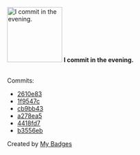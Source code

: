 <img src="https://github.com/my-badges/my-badges/blob/master/src/all-badges/time-of-commit/evening-commits.png?raw=true" alt="I commit in the evening." title="I commit in the evening." width="128">
<strong>I commit in the evening.</strong>
<br><br>

Commits:

- <a href="https://github.com/andrewjswan/esphome-config/commit/2610e83fb4fd6aa4052ed0ee1e514cb9175ef341">2610e83</a>
- <a href="https://github.com/andrewjswan/esphome-config/commit/1f9547c6cb2005ccad7e2507294029b6d4d7a091">1f9547c</a>
- <a href="https://github.com/andrewjswan/EspHoMaTriXv2/commit/cb9bb435fbcf7607af863418d973552e3ed45350">cb9bb43</a>
- <a href="https://github.com/andrewjswan/EspHoMaTriXv2/commit/a278ea52abf4112a3f7fffb4791d56fcaefee48d">a278ea5</a>
- <a href="https://github.com/andrewjswan/EspHoMaTriXv2/commit/4418fd7bfe2fe57f81f8e5d0b8e7840b1ec6427e">4418fd7</a>
- <a href="https://github.com/andrewjswan/EspHoMaTriXv2/commit/b3556eb4a703cf3fbd9fdee0f6bfa57a7fed6b65">b3556eb</a>


Created by <a href="https://github.com/my-badges/my-badges">My Badges</a>